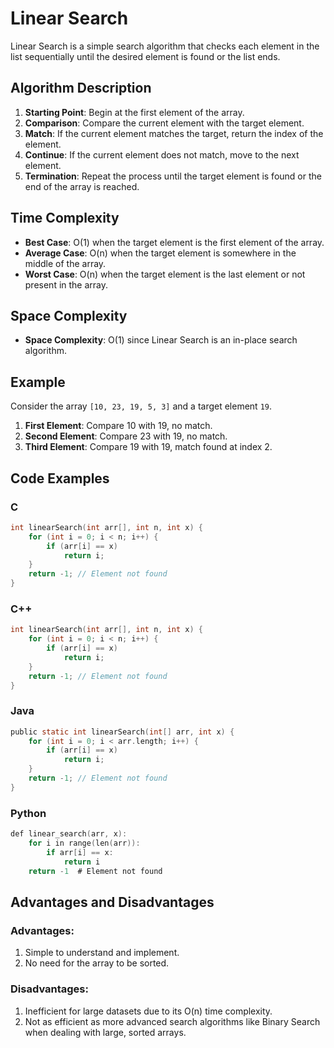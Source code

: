 # Linear Search

Linear Search is a simple search algorithm that checks each element in the list sequentially until the desired element is found or the list ends.

## Algorithm Description

1. **Starting Point**: Begin at the first element of the array.
2. **Comparison**: Compare the current element with the target element.
3. **Match**: If the current element matches the target, return the index of the element.
4. **Continue**: If the current element does not match, move to the next element.
5. **Termination**: Repeat the process until the target element is found or the end of the array is reached.

## Time Complexity

- **Best Case**: O(1) when the target element is the first element of the array.
- **Average Case**: O(n) when the target element is somewhere in the middle of the array.
- **Worst Case**: O(n) when the target element is the last element or not present in the array.

## Space Complexity

- **Space Complexity**: O(1) since Linear Search is an in-place search algorithm.

## Example

Consider the array `[10, 23, 19, 5, 3]` and a target element `19`.

1. **First Element**: Compare 10 with 19, no match.
2. **Second Element**: Compare 23 with 19, no match.
3. **Third Element**: Compare 19 with 19, match found at index 2.

## Code Examples

### C

```c
int linearSearch(int arr[], int n, int x) {
    for (int i = 0; i < n; i++) {
        if (arr[i] == x)
            return i;
    }
    return -1; // Element not found
}
```

### C++

```c
int linearSearch(int arr[], int n, int x) {
    for (int i = 0; i < n; i++) {
        if (arr[i] == x)
            return i;
    }
    return -1; // Element not found
}

```

### Java

```c
public static int linearSearch(int[] arr, int x) {
    for (int i = 0; i < arr.length; i++) {
        if (arr[i] == x)
            return i;
    }
    return -1; // Element not found
}

```

### Python

```c
def linear_search(arr, x):
    for i in range(len(arr)):
        if arr[i] == x:
            return i
    return -1  # Element not found

```


## Advantages and Disadvantages

### Advantages:
1. Simple to understand and implement.
2. No need for the array to be sorted.

### Disadvantages:
1. Inefficient for large datasets due to its O(n) time complexity.
2. Not as efficient as more advanced search algorithms like Binary Search when dealing with large, sorted arrays.
